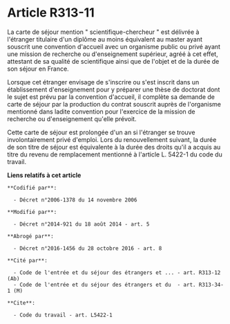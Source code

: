 # Article R313-11

La carte de séjour mention " scientifique-chercheur " est délivrée à l'étranger titulaire d'un diplôme au moins équivalent au
master ayant souscrit une convention d'accueil avec un organisme public ou privé ayant une mission de recherche ou
d'enseignement supérieur, agréé à cet effet, attestant de sa qualité de scientifique ainsi que de l'objet et de la durée de
son séjour en France.

Lorsque cet étranger envisage de s'inscrire ou s'est inscrit dans un établissement d'enseignement pour y préparer une thèse
de doctorat dont le sujet est prévu par la convention d'accueil, il complète sa demande de carte de séjour par la production
du contrat souscrit auprès de l'organisme mentionné dans ladite convention pour l'exercice de la mission de recherche ou
d'enseignement qu'elle prévoit.

Cette carte de séjour est prolongée d'un an si l'étranger se trouve involontairement privé d'emploi. Lors du renouvellement
suivant, la durée de son titre de séjour est équivalente à la durée des droits qu'il a acquis au titre du revenu de
remplacement mentionné à l'article L. 5422-1 du code du travail.

**Liens relatifs à cet article**

	**Codifié par**:

	  - Décret n°2006-1378 du 14 novembre 2006

	**Modifié par**:

	  - Décret n°2014-921 du 18 août 2014 - art. 5

	**Abrogé par**:

	  - Décret n°2016-1456 du 28 octobre 2016 - art. 8

	**Cité par**:

	  - Code de l'entrée et du séjour des étrangers et ... - art. R313-12 (Ab)
	  - Code de l'entrée et du séjour des étrangers et du  - art. R313-34-1 (M)

	**Cite**:

	  - Code du travail - art. L5422-1
